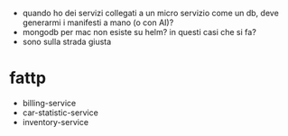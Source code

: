 - quando ho dei servizi collegati a un micro servizio come un db, deve generarmi i manifesti a mano (o con AI)?
- mongodb per mac non esiste su helm? in questi casi che si fa?
- sono sulla strada giusta

# fattp
- billing-service
- car-statistic-service
- inventory-service